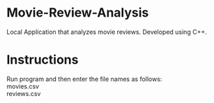# Movie-Review-Analysis
Local Application that analyzes movie reviews. Developed using C++.

# Instructions
Run program and then enter the file names as follows:\
movies.csv\
reviews.csv
